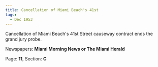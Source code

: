 ```yaml
---  
title: Cancellation of Miami Beach's 41st  
tags:  
  - Dec 1953  
---  
```

  
Cancellation of Miami Beach's 41st Street causeway contract ends the grand jury probe.  
  
Newspapers: **Miami Morning News or The Miami Herald**  
  
Page: **11**, Section: **C** 
